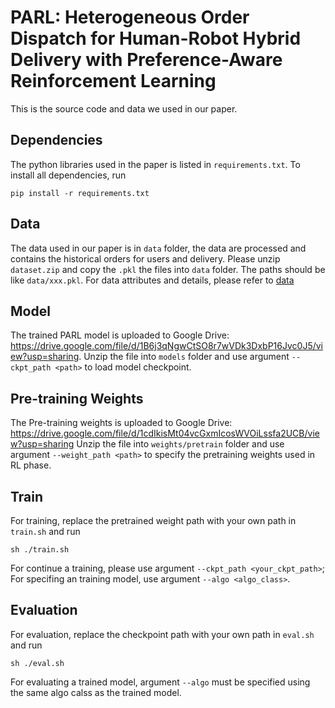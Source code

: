# PARL: Heterogeneous Order Dispatch for Human-Robot Hybrid Delivery with Preference-Aware Reinforcement Learning
This is the source code and data we used in our paper. 

## Dependencies
The python libraries used in the paper is listed in `requirements.txt`. To install all dependencies, run

```
pip install -r requirements.txt
```

## Data
The data used in our paper is in `data` folder, the data are processed and contains the historical orders for users and delivery. 
Please unzip `dataset.zip` and copy the `.pkl` the files into `data` folder. The paths should be like `data/xxx.pkl`.
For data attributes and details, please refer to [data](https://github.com/dapig5566/PARL/tree/main/data)

## Model
The trained PARL model is uploaded to Google Drive: <https://drive.google.com/file/d/1B6j3qNgwCtSO8r7wVDk3DxbP16Jvc0J5/view?usp=sharing>.
Unzip the file into `models` folder and use argument `--ckpt_path <path>` to load model checkpoint.

## Pre-training Weights
The Pre-training weights is uploaded to Google Drive: <https://drive.google.com/file/d/1cdIkisMt04vcGxmIcosWVOiLssfa2UCB/view?usp=sharing>
Unzip the file into `weights/pretrain` folder and use argument `--weight_path <path>` to specify the pretraining weights used in RL phase.

## Train
For training, replace the pretrained weight path with your own path in `train.sh` and run 

```
sh ./train.sh
```
For continue a training, please use argument `--ckpt_path <your_ckpt_path>`; For specifing an training model, use argument `--algo <algo_class>`.

## Evaluation   
For evaluation, replace the checkpoint path with your own path in `eval.sh` and run 

```
sh ./eval.sh
```

For evaluating a trained model, argument `--algo` must be specified using the same algo calss as the trained model.
